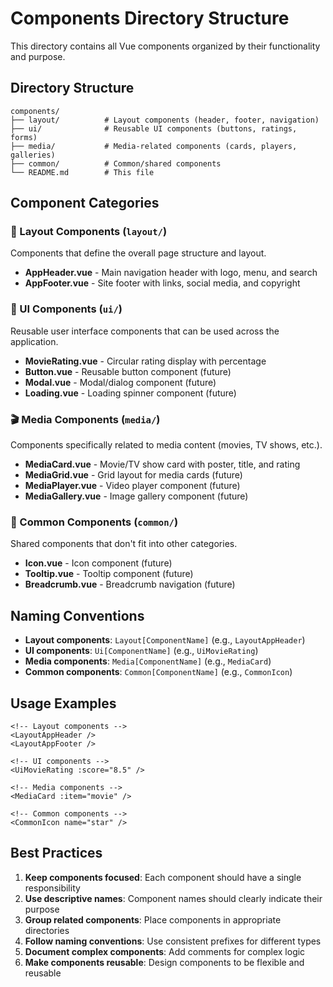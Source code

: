 # Components Directory Structure

This directory contains all Vue components organized by their functionality and purpose.

## Directory Structure

```
components/
├── layout/          # Layout components (header, footer, navigation)
├── ui/              # Reusable UI components (buttons, ratings, forms)
├── media/           # Media-related components (cards, players, galleries)
├── common/          # Common/shared components
└── README.md        # This file
```

## Component Categories

### 📐 Layout Components (`layout/`)
Components that define the overall page structure and layout.

- **AppHeader.vue** - Main navigation header with logo, menu, and search
- **AppFooter.vue** - Site footer with links, social media, and copyright

### 🎨 UI Components (`ui/`)
Reusable user interface components that can be used across the application.

- **MovieRating.vue** - Circular rating display with percentage
- **Button.vue** - Reusable button component (future)
- **Modal.vue** - Modal/dialog component (future)
- **Loading.vue** - Loading spinner component (future)

### 🎬 Media Components (`media/`)
Components specifically related to media content (movies, TV shows, etc.).

- **MediaCard.vue** - Movie/TV show card with poster, title, and rating
- **MediaGrid.vue** - Grid layout for media cards (future)
- **MediaPlayer.vue** - Video player component (future)
- **MediaGallery.vue** - Image gallery component (future)

### 🔧 Common Components (`common/`)
Shared components that don't fit into other categories.

- **Icon.vue** - Icon component (future)
- **Tooltip.vue** - Tooltip component (future)
- **Breadcrumb.vue** - Breadcrumb navigation (future)

## Naming Conventions

- **Layout components**: `Layout[ComponentName]` (e.g., `LayoutAppHeader`)
- **UI components**: `Ui[ComponentName]` (e.g., `UiMovieRating`)
- **Media components**: `Media[ComponentName]` (e.g., `MediaCard`)
- **Common components**: `Common[ComponentName]` (e.g., `CommonIcon`)

## Usage Examples

```vue
<!-- Layout components -->
<LayoutAppHeader />
<LayoutAppFooter />

<!-- UI components -->
<UiMovieRating :score="8.5" />

<!-- Media components -->
<MediaCard :item="movie" />

<!-- Common components -->
<CommonIcon name="star" />
```

## Best Practices

1. **Keep components focused**: Each component should have a single responsibility
2. **Use descriptive names**: Component names should clearly indicate their purpose
3. **Group related components**: Place components in appropriate directories
4. **Follow naming conventions**: Use consistent prefixes for different types
5. **Document complex components**: Add comments for complex logic
6. **Make components reusable**: Design components to be flexible and reusable 